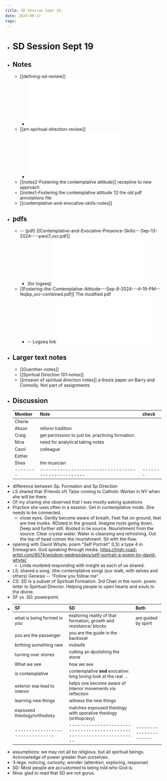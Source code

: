 ```yaml
---
title: SD Session Sept 19
date: 2024-09-17
tags: 
---
```



- # SD Session Sept 19
- ## Notes
	- [[defining-sd-review]]
		- ![Defining-Spiritual-Direction---Aug-25-2024---5-30-PM-o4qoj_ocr.pdf](assets/Defining-Spiritual-Direction---Aug-25-2024---5-30-PM-o4qoj_ocr_1726694506203_0.pdf)
	- [[art-spiritual-direction-review]]
		- ![Art-Of-Spiritual-Direction---Aug-15-2024---9-42-PM-gc8dx_ocr.pdf](assets/Art-Of-Spiritual-Direction---Aug-15-2024---9-42-PM-gc8dx_ocr_1726694560219_0.pdf)
	- [[notes2-Fostering the contemplative attitude]] receptive to new approach
	- [[notes1-Fostering the contemplative attitude 1]] the old pdf annotations file
	- [[contemplative-and-evocative-skills-notes]]
- ## pdfs
	- -- (pdf) [[Contemplative-and-Evocative-Presence-Skills---Sep-13-2024----pwxi7_ocr.pdf]]
		- (for logseq) ![Contemplative-and-Evocative-Presence-Skills---Sep-13-2024----pwxi7_ocr.pdf](assets/Contemplative-and-Evocative-Presence-Skills---Sep-13-2024----pwxi7_ocr_1726666647710_0.pdf)
	- [[Fostering-the-Contemplative-Attitude---Sep-8-2024---4-19-PM--feqbp_ocr-combined.pdf]] The modified pdf
		- -- Logseq link ![Fostering-the-Contemplative-Attitude---Sep-8-2024---4-19-PM--feqbp_ocr-combined.pdf](assets/Fostering-the-Contemplative-Attitude---Sep-8-2024---4-19-PM--feqbp_ocr-combined_1726666962404_0.pdf)
- ## Larger text notes
	- [[Guenther-notes]]
	- [[Spiritual Direction 101-notes]]
	- [[mission of spiritual direction notes]] a thesis paper on Barry and Connolly. Not part of assignments
- ## Discussion
  | Member | Note                                             | check |
  |--------|--------------------------------------------------|-------|
  | Cherie |                                                  |       |
  | Alison | reform tradition                                                 |       |
  | Craig  | get permission to just be. practicing formation. |       |
  | Nina   | need for analytical taking notes                 |       |
  | Carol  | colleague                                        |       |
  | Esther |                                                  |       |
  | Shea   | the musician                                     |       |
  |--------|--------------------------------------------------|-------|
- difference between Sp. Formation and Sp Direction
- LS shared that (Friends of) Taize coming to Catholic Worker in NY when she will be there.
- Of my sharing she observed that I was mostly asking questions
- Practice she uses often in a session. Get in contemplative mode. She needs to be connected.
	- close eyes. Gently become aware of breath. Feet flat on ground, feet are tree trunks. ROoted in the ground.  Imagine roots going down.  Deep and further still. Rooted in lie source. Nourishment from the source. Clear crystal water.  Water is cleansing and refreshing. Out the top of head comes the nourishment. Sit with the flow.
- opening with David Whyte. poem "Self Portrait" (LS) a type 4 in Enneagram. God speaking through media. <https://high-road-artist.com/9574/wisdom-wednesdays/self-portrait-a-poem-by-david-whyte/>
	- Linda modeled responding with insight as each of us shared.
- LS: shared a song. (the contemplative song) (our walk, with selves and others) Genesis -- "Follow you follow me".
- CS: SD is a subset of Spiritual Formation. 3rd Chair in the room. poem: letter to Spiritual Director. Helping people to open hearts and souls to the divine.
- SF vs. SD: powerpoint.
- | SF                            | SD                                                                 | Both                 |
  |-------------------------------|--------------------------------------------------------------------|----------------------|
  | what is being formed in you   | exploring reality of that formation, growth and resistance/ blocks | are guided by spirit |
  | you are the passenger         | you are the guide in the backseat                                  |                      |
  | birthing something new        | midwife                                                            |                      |
  | turning over stones           | cutting an dpolishing the stone                                    |                      |
  | What we see                   | how we see                                                         |                      |
  | is contemplative              | contemplative **and** evocative: long loving look at the real …    |                      |
  | exterior exp lead to interior | helps one become aware of interior movements via reflection        |                      |
  | learning new things           | witness the new things                                             |                      |
  | espoused theology/orthodoxy   | matches espoused theology with operative theology (orthopraxy)     |                      |
  |-------------------------------|--------------------------------------------------------------------|----------------------|
- assumptions: we may not all be religious, but all spiritual beings. Acknowledge of power greater than ourselves.
- 3-legs: noticing, curiosity, wonder (attention, exploring, response)
- SD: Most people are accustomed to being told who God is.
- Nina: glad to read that SD are not gurus.